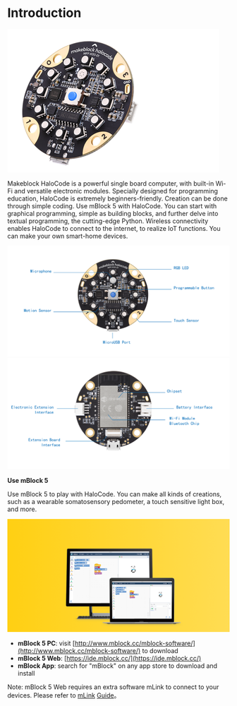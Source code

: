 # Introduction

![](../../../.gitbook/assets/0%20%285%29.png)

Makeblock HaloCode is a powerful single board computer, with built-in Wi-Fi and versatile electronic modules. Specially designed for programming education, HaloCode is extremely beginners-friendly. Creation can be done through simple coding. Use mBlock 5 with HaloCode. You can start with graphical programming, simple as building blocks, and further delve into textual programming, the cutting-edge Python. Wireless connectivity enables HaloCode to connect to the internet, to realize IoT functions. You can make your own smart-home devices.

![](../../../.gitbook/assets/1%20%2810%29.png) ![](../../../.gitbook/assets/2%20%284%29.png)

**Use mBlock 5**

Use mBlock 5 to play with HaloCode. You can make all kinds of creations, such as a wearable somatosensory pedometer, a touch sensitive light box, and more.

![](../../../.gitbook/assets/3%20%2813%29.png)

* **mBlock 5 PC**: visit [http://www.mblock.cc/mblock-software/](http://www.mblock.cc/mblock-software/) to download
* **mBlock 5 Web**: [https://ide.mblock.cc/](https://ide.mblock.cc/)
* **mBlock App**: search for "mBlock" on any app store to download and install

Note: mBlock 5 Web requires an extra software mLink to connect to your devices. Please refer to [mLink](http://www.mblock.cc/doc/en/part-one-basics/mlink-quick-start-guide.html%22%20/t%20%22_blank) [Guide](http://www.mblock.cc/doc/en/part-one-basics/mlink-quick-start-guide.html%22%20/t%20%22_blank)。

